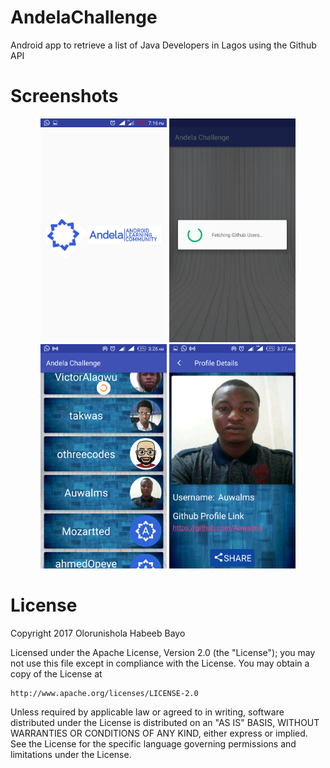 # AndelaChallenge
Android app to retrieve a list of Java Developers in Lagos using the Github API


# Screenshots
<div align="center" markdown="1">
<img src="https://github.com/habeex/AndelaChallenge/blob/master/app/src/main/res/drawable/Screenshot.png" width="40%"/>
<img src="https://github.com/habeex/AndelaChallenge/blob/master/app/src/main/res/drawable/Screenshot1.png" width="40%"/>
<img src="https://github.com/habeex/AndelaChallenge/blob/master/app/src/main/res/drawable/Screenshot2.png" width="40%"/>
<img src="https://github.com/habeex/AndelaChallenge/blob/master/app/src/main/res/drawable/Screenshot3.png" width="40%"/>
</div>

# License

Copyright 2017 Olorunishola Habeeb Bayo

Licensed under the Apache License, Version 2.0 (the "License");
you may not use this file except in compliance with the License.
You may obtain a copy of the License at

    http://www.apache.org/licenses/LICENSE-2.0

Unless required by applicable law or agreed to in writing, software
distributed under the License is distributed on an "AS IS" BASIS,
WITHOUT WARRANTIES OR CONDITIONS OF ANY KIND, either express or implied.
See the License for the specific language governing permissions and
limitations under the License.
